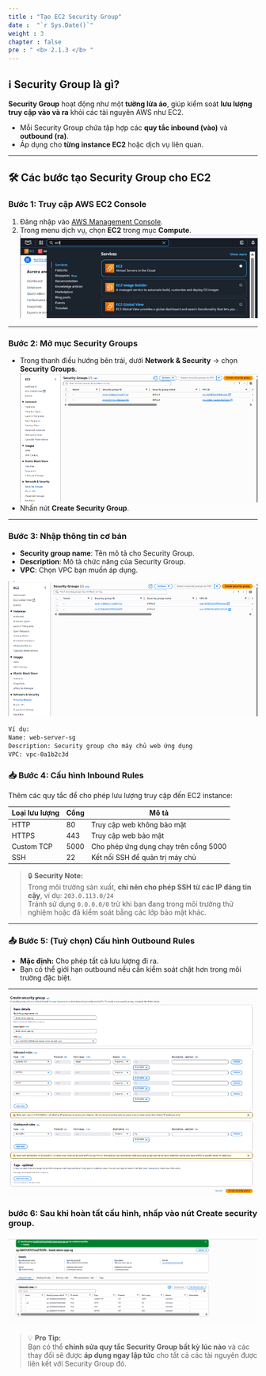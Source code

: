 ```yaml
---
title : "Tạo EC2 Security Group"
date :  "`r Sys.Date()`" 
weight : 3
chapter : false
pre : " <b> 2.1.3 </b> "
---
```


## ℹ️ Security Group là gì?

**Security Group** hoạt động như một **tường lửa ảo**, giúp kiểm soát **lưu lượng truy cập vào và ra** khỏi các tài nguyên AWS như EC2.

- Mỗi Security Group chứa tập hợp các **quy tắc inbound (vào)** và **outbound (ra)**.
- Áp dụng cho **từng instance EC2** hoặc dịch vụ liên quan.

---

## 🛠️ Các bước tạo Security Group cho EC2

### Bước 1: Truy cập AWS EC2 Console

1. Đăng nhập vào [AWS Management Console](https://console.aws.amazon.com/).
2. Trong menu dịch vụ, chọn **EC2** trong mục **Compute**.
![VPC](/images/2.prerequisite/ec21.png)
---

### Bước 2: Mở mục Security Groups

- Trong thanh điều hướng bên trái, dưới **Network & Security** → chọn **Security Groups**.
![VPC](/images/2.prerequisite/ec22.png)
- Nhấn nút **Create Security Group**.

---

### Bước 3: Nhập thông tin cơ bản

- **Security group name**: Tên mô tả cho Security Group.
- **Description**: Mô tả chức năng của Security Group.
- **VPC**: Chọn VPC bạn muốn áp dụng.

![VPC](/images/2.prerequisite/ec22.png)

```txt
Ví dụ:
Name: web-server-sg
Description: Security group cho máy chủ web ứng dụng
VPC: vpc-0a1b2c3d
```

### 📥 Bước 4: Cấu hình Inbound Rules

Thêm các quy tắc để cho phép lưu lượng truy cập đến EC2 instance:

| **Loại lưu lượng** | **Cổng** | **Mô tả**                              |
|-------------------|----------|----------------------------------------|
| HTTP              | 80       | Truy cập web không bảo mật             |
| HTTPS             | 443      | Truy cập web bảo mật                   |
| Custom TCP        | 5000     | Cho phép ứng dụng chạy trên cổng 5000 |
| SSH               | 22       | Kết nối SSH để quản trị máy chủ        |



> 🔒 **Security Note:**  
> Trong môi trường sản xuất, **chỉ nên cho phép SSH từ các IP đáng tin cậy**, ví dụ: `203.0.113.0/24`  
> Tránh sử dụng `0.0.0.0/0` trừ khi bạn đang trong môi trường thử nghiệm hoặc đã kiểm soát bằng các lớp bảo mật khác.

---

### 📤 Bước 5: (Tuỳ chọn) Cấu hình Outbound Rules

- **Mặc định:** Cho phép tất cả lưu lượng đi ra.
- Bạn có thể giới hạn outbound nếu cần kiểm soát chặt hơn trong môi trường đặc biệt.

---
![VPC](/images/2.prerequisite/ec23.png)


### bước 6: Sau khi hoàn tất cấu hình, nhấp vào nút Create security group.

![VPC](/images/2.prerequisite/ec24.png)

> 💡 **Pro Tip:**  
> Bạn có thể **chỉnh sửa quy tắc Security Group bất kỳ lúc nào** và các thay đổi sẽ được **áp dụng ngay lập tức** cho tất cả các tài nguyên được liên kết với Security Group đó.

